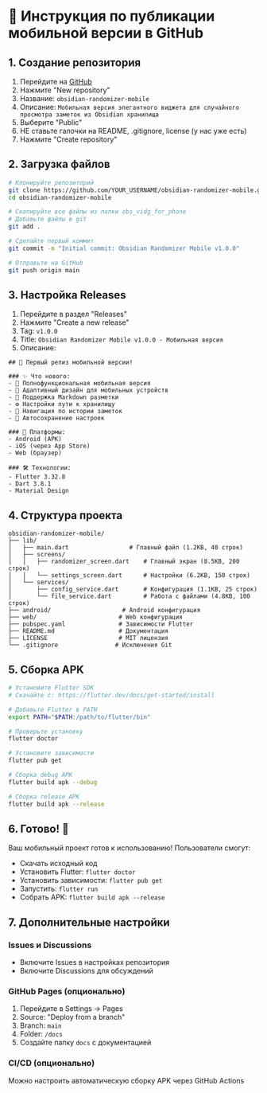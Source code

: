 # 🚀 Инструкция по публикации мобильной версии в GitHub

## 1. Создание репозитория

1. Перейдите на [GitHub](https://github.com)
2. Нажмите "New repository"
3. Название: `obsidian-randomizer-mobile`
4. Описание: `Мобильная версия элегантного виджета для случайного просмотра заметок из Obsidian хранилища`
5. Выберите "Public"
6. НЕ ставьте галочки на README, .gitignore, license (у нас уже есть)
7. Нажмите "Create repository"

## 2. Загрузка файлов

```bash
# Клонируйте репозиторий
git clone https://github.com/YOUR_USERNAME/obsidian-randomizer-mobile.git
cd obsidian-randomizer-mobile

# Скопируйте все файлы из папки obs_vidg_for_phone
# Добавьте файлы в git
git add .

# Сделайте первый коммит
git commit -m "Initial commit: Obsidian Randomizer Mobile v1.0.0"

# Отправьте на GitHub
git push origin main
```

## 3. Настройка Releases

1. Перейдите в раздел "Releases"
2. Нажмите "Create a new release"
3. Tag: `v1.0.0`
4. Title: `Obsidian Randomizer Mobile v1.0.0 - Мобильная версия`
5. Описание:
```
## 🎉 Первый релиз мобильной версии!

### ✨ Что нового:
- 📱 Полнофункциональная мобильная версия
- 🎨 Адаптивный дизайн для мобильных устройств
- 📝 Поддержка Markdown разметки
- ⚙️ Настройки пути к хранилищу
- 🔄 Навигация по истории заметок
- 💾 Автосохранение настроек

### 📱 Платформы:
- Android (APK)
- iOS (через App Store)
- Web (браузер)

### 🛠️ Технологии:
- Flutter 3.32.8
- Dart 3.8.1
- Material Design
```

## 4. Структура проекта

```
obsidian-randomizer-mobile/
├── lib/
│   ├── main.dart                 # Главный файл (1.2KB, 40 строк)
│   ├── screens/
│   │   ├── randomizer_screen.dart    # Главный экран (8.5KB, 200 строк)
│   │   └── settings_screen.dart      # Настройки (6.2KB, 150 строк)
│   └── services/
│       ├── config_service.dart       # Конфигурация (1.1KB, 25 строк)
│       └── file_service.dart         # Работа с файлами (4.8KB, 100 строк)
├── android/                    # Android конфигурация
├── web/                       # Web конфигурация
├── pubspec.yaml               # Зависимости Flutter
├── README.md                  # Документация
├── LICENSE                    # MIT лицензия
└── .gitignore                # Исключения Git
```

## 5. Сборка APK

```bash
# Установите Flutter SDK
# Скачайте с: https://flutter.dev/docs/get-started/install

# Добавьте Flutter в PATH
export PATH="$PATH:/path/to/flutter/bin"

# Проверьте установку
flutter doctor

# Установите зависимости
flutter pub get

# Сборка debug APK
flutter build apk --debug

# Сборка release APK
flutter build apk --release
```

## 6. Готово! 🎉

Ваш мобильный проект готов к использованию! Пользователи смогут:
- Скачать исходный код
- Установить Flutter: `flutter doctor`
- Установить зависимости: `flutter pub get`
- Запустить: `flutter run`
- Собрать APK: `flutter build apk --release`

## 7. Дополнительные настройки

### Issues и Discussions
- Включите Issues в настройках репозитория
- Включите Discussions для обсуждений

### GitHub Pages (опционально)
1. Перейдите в Settings → Pages
2. Source: "Deploy from a branch"
3. Branch: `main`
4. Folder: `/docs`
5. Создайте папку `docs` с документацией

### CI/CD (опционально)
Можно настроить автоматическую сборку APK через GitHub Actions 